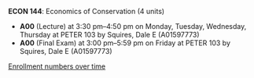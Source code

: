 **ECON 144**: Economics of Conservation (4 units)

- **A00** (Lecture) at 3:30 pm–4:50 pm on Monday, Tuesday, Wednesday, Thursday at PETER 103 by Squires, Dale E (A01597773)
- **A00** (Final Exam) at 3:00 pm–5:59 pm on Friday at PETER 103 by Squires, Dale E (A01597773)

[Enrollment numbers over time](./ECON144.tsv)

